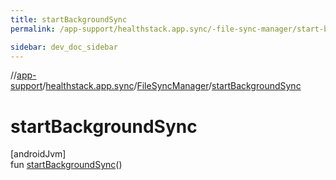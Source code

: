 ```yaml
---
title: startBackgroundSync
permalink: /app-support/healthstack.app.sync/-file-sync-manager/start-background-sync.html

sidebar: dev_doc_sidebar
---
```

//[app-support](../../../index.html)/[healthstack.app.sync](../index.html)/[FileSyncManager](index.html)/[startBackgroundSync](start-background-sync.html)



# startBackgroundSync



[androidJvm]\
fun [startBackgroundSync](start-background-sync.html)()




